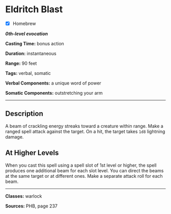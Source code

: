 # Eldritch Blast

- [x] Homebrew

***0th-level evocation***

**Casting Time:** bonus action

**Duration:** instantaneous

**Range:** 90 feet

**Tags:** verbal, somatic

**Verbal Components:** a unique word of power

**Somatic Components:** outstretching your arm

---

## Description
A beam of crackling energy streaks toward a creature within range. Make a ranged spell attack against the target. On a hit, the target takes `1d8` lightning damage.

## At Higher Levels
When you cast this spell using a spell slot of 1st level or higher, the spell produces one additional beam for each slot level. You can direct the beams at the same target or at different ones. Make a separate attack roll for each beam.

---

**Classes:** warlock

**Sources:** PHB, page 237
